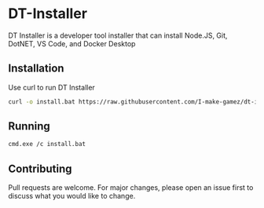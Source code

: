# DT-Installer

DT Installer is a developer tool installer that can install Node.JS, Git, DotNET, VS Code, and Docker Desktop
## Installation

Use curl to run DT Installer
```bash
curl -o install.bat https://raw.githubusercontent.com/I-make-gamez/dt-installer/main/install.bat
```

## Running

```bash
cmd.exe /c install.bat
```

## Contributing

Pull requests are welcome. For major changes, please open an issue first
to discuss what you would like to change.
